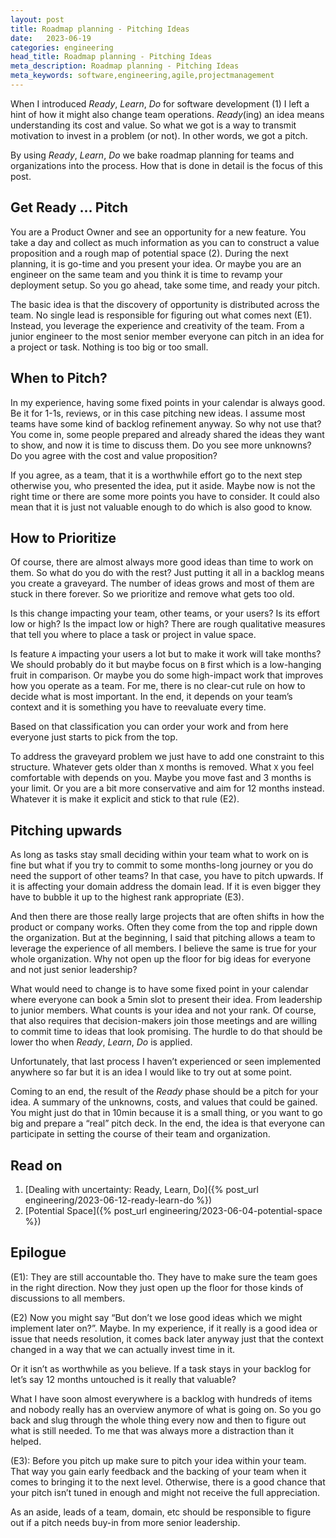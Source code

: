 ```yaml
---
layout: post
title: Roadmap planning - Pitching Ideas
date:   2023-06-19
categories: engineering
head_title: Roadmap planning - Pitching Ideas
meta_description: Roadmap planning - Pitching Ideas
meta_keywords: software,engineering,agile,projectmanagement
---
```


When I introduced *Ready*, *Learn*, *Do* for software development (1) I left a hint of how it might also change team operations. *Ready*(ing) an idea means understanding its cost and value. So what we got is a way to transmit motivation to invest in a problem (or not). In other words, we got a pitch.

By using *Ready*, *Learn*, *Do* we bake roadmap planning for teams and organizations into the process. How that is done in detail is the focus of this post.

## Get Ready … Pitch
You are a Product Owner and see an opportunity for a new feature. You take a day and collect as much information as you can to construct a value proposition and a rough map of potential space (2). During the next planning, it is go-time and you present your idea. Or maybe you are an engineer on the same team and you think it is time to revamp your deployment setup. So you go ahead, take some time, and ready your pitch.

<!-- <image plan from one to many> -->

The basic idea is that the discovery of opportunity is distributed across the team. No single lead is responsible for figuring out what comes next (E1). Instead, you leverage the experience and creativity of the team. From a junior engineer to the most senior member everyone can pitch in an idea for a project or task. Nothing is too big or too small.

## When to Pitch?
In my experience, having some fixed points in your calendar is always good. Be it for 1-1s, reviews, or in this case pitching new ideas. I assume most teams have some kind of backlog refinement anyway. So why not use that? You come in, some people prepared and already shared the ideas they want to show, and now it is time to discuss them. Do you see more unknowns? Do you agree with the cost and value proposition?

<!-- <image recurring event> -->

If you agree, as a team, that it is a worthwhile effort go to the next step otherwise you, who presented the idea, put it aside. Maybe now is not the right time or there are some more points you have to consider. It could also mean that it is just not valuable enough to do which is also good to know.

## How to Prioritize
Of course, there are almost always more good ideas than time to work on them. So what do you do with the rest? Just putting it all in a backlog means you create a graveyard. The number of ideas grows and most of them are stuck in there forever. So we prioritize and remove what gets too old.

Is this change impacting your team, other teams, or your users? Is its effort low or high? Is the impact low or high? There are rough qualitative measures that tell you where to place a task or project in value space.

<!-- <image value space> -->

Is feature `A` impacting your users a lot but to make it work will take months? We should probably do it but maybe focus on `B` first which is a low-hanging fruit in comparison. Or maybe you do some high-impact work that improves how you operate as a team.  For me, there is no clear-cut rule on how to decide what is most important. In the end, it depends on your team’s context and it is something you have to reevaluate every time.

Based on that classification you can order your work and from here everyone just starts to pick from the top.

<!-- <image prio list but with elements falling off -> event horizon > -->

To address the graveyard problem we just have to add one constraint to this structure. Whatever gets older than `X` months is removed. What `X` you feel comfortable with depends on you. Maybe you move fast and 3 months is your limit. Or you are a bit more conservative and aim for 12 months instead. Whatever it is make it explicit and stick to that rule (E2).

## Pitching upwards
As long as tasks stay small deciding within your team what to work on is fine but what if you try to commit to some months-long journey or you do need the support of other teams? In that case, you have to pitch upwards. If it is affecting your domain address the domain lead. If it is even bigger they have to bubble it up to the highest rank appropriate (E3).

And then there are those really large projects that are often shifts in how the product or company works. Often they come from the top and ripple down the organization. But at the beginning, I said that pitching allows a team to leverage the experience of all members. I believe the same is true for your whole organization. Why not open up the floor for big ideas for everyone and not just senior leadership?

What would need to change is to have some fixed point in your calendar where everyone can book a 5min slot to present their idea. From leadership to junior members. What counts is your idea and not your rank. Of course, that also requires that decision-makers join those meetings and are willing to commit time to ideas that look promising. The hurdle to do that should be lower tho when *Ready*, *Learn*, *Do* is applied.

Unfortunately, that last process I haven’t experienced or seen implemented anywhere so far but it is an idea I would like to try out at some point.

Coming to an end, the result of the *Ready* phase should be a pitch for your idea. A summary of the unknowns, costs, and values that could be gained. You might just do that in 10min because it is a small thing, or you want to go big and prepare a “real” pitch deck. In the end, the idea is that everyone can participate in setting the course of their team and organization.

## Read on
1. [Dealing with uncertainty: Ready, Learn, Do]({% post_url engineering/2023-06-12-ready-learn-do %})
2. [Potential Space]({% post_url engineering/2023-06-04-potential-space %})

## Epilogue
(E1): They are still accountable tho. They have to make sure the team goes in the right direction. Now they just open up the floor for those kinds of discussions to all members.

(E2) Now you might say “But don’t we lose good ideas which we might implement later on?”. Maybe. In my experience, if it really is a good idea or issue that needs resolution, it comes back later anyway just that the context changed in a way that we can actually invest time in it.

Or it isn’t as worthwhile as you believe. If a task stays in your backlog for let’s say 12 months untouched is it really that valuable?

What I have soon almost everywhere is a backlog with hundreds of items and nobody really has an overview anymore of what is going on. So you go back and slug through the whole thing every now and then to figure out what is still needed. To me that was always more a distraction than it helped.

(E3): Before you pitch up make sure to pitch your idea within your team. That way you gain early feedback and the backing of your team when it comes to bringing it to the next level. Otherwise, there is a good chance that your pitch isn’t tuned in enough and might not receive the full appreciation.

As an aside, leads of a team, domain, etc should be responsible to figure out if a pitch needs buy-in from more senior leadership.
